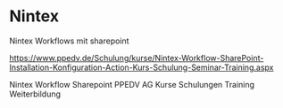 # Nintex
Nintex Workflows mit sharepoint

https://www.ppedv.de/Schulung/kurse/Nintex-Workflow-SharePoint-Installation-Konfiguration-Action-Kurs-Schulung-Seminar-Training.aspx

Nintex Workflow Sharepoint PPEDV AG Kurse Schulungen Training Weiterbildung
